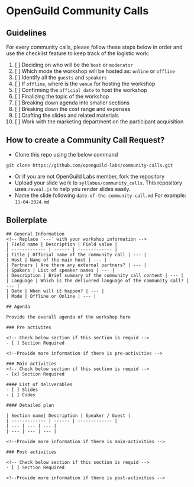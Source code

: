 # OpenGuild Community Calls
## Guidelines
For every community calls, please follow these steps below in order and use the checklist feature to keep track of the logistic work:
1. [ ] Deciding on who will be the `host` or `moderator`
3. [ ] Which mode the workshop will be hosted as: `online` or `offline`
2. [ ] Identify all the `guests` and `speakers`
4. [ ] If `offline`, where is the `venue` for hosting the workshop
5. [ ] Confirming the `official date` to host the workshop
6. [ ] Finalizing the topic of the workshop
7. [ ] Breaking down agenda into smaller sections
8. [ ] Breaking down the cost range and expenses
9. [ ] Crafting the slides and related materials
10. [ ] Work with the marketing department on the participant acquisition

## How to create a Community Call Request?
- Clone this repo using the below command
```
git clone https://github.com/openguild-labs/community-calls.git
```
- Or if you are not OpenGuild Labs member, fork the repository
- Upload your slide work to `syllabus/community_calls`. This repository uses `reveal.js` to help you render slides easily.
- Name the slide following `date-of-the-community-call.md`
For example: `11-04-2024.md`

## Boilerplate
```
## General Information
<!-- Replace `---` with your workshop information -->
| Field name | Description | Field value |
| ------------- | ------ | ------------- |
| Title | Official name of the community call | --- |
| Host | Name of the main host | --- |
| Partners | Are there any external partners? | --- |
| Spakers | List of speaker names | --- |
| Description | Brief summary of the community call content | --- |
| Language | Which is the delivered language of the community call? | --- |
| Date | When will it happen? | --- |
| Mode | Offline or Online | --- |

## Agenda

Provide the overall agenda of the workshop here

### Pre activites

<!-- Check below section if this section is requid -->
- [ ] Section Required 

<!--Provide more information if there is pre-activities -->

### Main activities
<!-- Check below section if this section is requid -->
- [x] Section Required 

#### List of deliverables
- [ ] Slides
- [ ] Codes

#### Detailed plan

| Section name| Description | Speaker / Guest |
| ------------- | ------ | ------------- |
| --- | --- | --- |
| --- | --- | --- |

<!--Provide more information if there is main-activities -->

### Post activities

<!-- Check below section if this section is requid -->
- [ ] Section Required 

<!--Provide more information if there is post-activities -->
```
